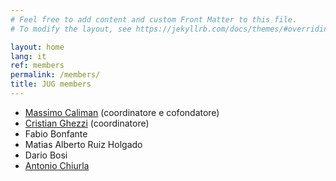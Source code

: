 ```yaml
---
# Feel free to add content and custom Front Matter to this file.
# To modify the layout, see https://jekyllrb.com/docs/themes/#overriding-theme-defaults

layout: home
lang: it
ref: members
permalink: /members/
title: JUG members
---
```


* [Massimo Caliman](/members/mcaliman)  (coordinatore e cofondatore)
* [Cristian Ghezzi](/members/cristianghezzi)  (coordinatore)
* Fabio Bonfante
* Matias Alberto Ruiz Holgado
* Dario Bosi
* [Antonio Chiurla](/members/antoniochiurla)
